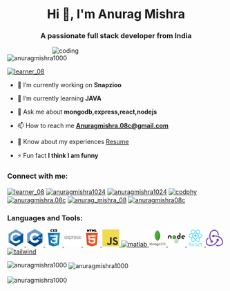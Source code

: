 <h1 align="center">Hi 👋, I'm Anurag Mishra</h1>
<h3 align="center">A passionate full stack developer from India</h3>
<img align="right" alt="coding" width="400" src="https://cdn.dribbble.com/users/1162077/screenshots/3848914/programmer.gif">

<p align="left"> <img src="https://komarev.com/ghpvc/?username=anuragmishra1000&label=Profile%20views&color=0e75b6&style=flat" alt="anuragmishra1000" /> </p>

<p align="left"> <a href="https://twitter.com/learner_08" target="blank"><img src="https://img.shields.io/twitter/follow/learner_08?logo=twitter&style=for-the-badge" alt="learner_08" /></a> </p>

- 🔭 I’m currently working on **Snapzioo**

- 🌱 I’m currently learning **JAVA**

- 💬 Ask me about **mongodb,express,react,nodejs**

- 📫 How to reach me **Anuragmishra.08c@gmail.com**

- 📄 Know about my experiences [Resume](https://drive.google.com/file/d/1fkNXl9hHkMEq1SP700GHvC_5Vdc2QorN/view?usp=sharing)

- ⚡ Fun fact **I think I am funny**

<h3 align="left">Connect with me:</h3>
<p align="left">
<a href="https://twitter.com/learner_08" target="blank"><img align="center" src="https://raw.githubusercontent.com/rahuldkjain/github-profile-readme-generator/master/src/images/icons/Social/twitter.svg" alt="learner_08" height="30" width="40" /></a>
<a href="https://linkedin.com/in/anuragmishra1024" target="blank"><img align="center" src="https://raw.githubusercontent.com/rahuldkjain/github-profile-readme-generator/master/src/images/icons/Social/linked-in-alt.svg" alt="anuragmishra1024" height="30" width="40" /></a>
<a href="https://instagram.com/anuragmishra1024" target="blank"><img align="center" src="https://raw.githubusercontent.com/rahuldkjain/github-profile-readme-generator/master/src/images/icons/Social/instagram.svg" alt="anuragmishra1024" height="30" width="40" /></a>
<a href="https://www.youtube.com/c/codphy" target="blank"><img align="center" src="https://raw.githubusercontent.com/rahuldkjain/github-profile-readme-generator/master/src/images/icons/Social/youtube.svg" alt="codphy" height="30" width="40" /></a>
<a href="https://codeforces.com/profile/anuragmishra.08c" target="blank"><img align="center" src="https://raw.githubusercontent.com/rahuldkjain/github-profile-readme-generator/master/src/images/icons/Social/codeforces.svg" alt="anuragmishra.08c" height="30" width="40" /></a>
<a href="https://www.leetcode.com/anurag_mishra_08" target="blank"><img align="center" src="https://raw.githubusercontent.com/rahuldkjain/github-profile-readme-generator/master/src/images/icons/Social/leet-code.svg" alt="anurag_mishra_08" height="30" width="40" /></a>
<a href="https://auth.geeksforgeeks.org/user/anuragmishra08c" target="blank"><img align="center" src="https://raw.githubusercontent.com/rahuldkjain/github-profile-readme-generator/master/src/images/icons/Social/geeks-for-geeks.svg" alt="anuragmishra08c" height="30" width="40" /></a>
</p>

<h3 align="left">Languages and Tools:</h3>
<p align="left"> <a href="https://www.cprogramming.com/" target="_blank" rel="noreferrer"> <img src="https://raw.githubusercontent.com/devicons/devicon/master/icons/c/c-original.svg" alt="c" width="40" height="40"/> </a> <a href="https://www.w3schools.com/cpp/" target="_blank" rel="noreferrer"> <img src="https://raw.githubusercontent.com/devicons/devicon/master/icons/cplusplus/cplusplus-original.svg" alt="cplusplus" width="40" height="40"/> </a> <a href="https://www.w3schools.com/css/" target="_blank" rel="noreferrer"> <img src="https://raw.githubusercontent.com/devicons/devicon/master/icons/css3/css3-original-wordmark.svg" alt="css3" width="40" height="40"/> </a> <a href="https://expressjs.com" target="_blank" rel="noreferrer"> <img src="https://raw.githubusercontent.com/devicons/devicon/master/icons/express/express-original-wordmark.svg" alt="express" width="40" height="40"/> </a> <a href="https://www.w3.org/html/" target="_blank" rel="noreferrer"> <img src="https://raw.githubusercontent.com/devicons/devicon/master/icons/html5/html5-original-wordmark.svg" alt="html5" width="40" height="40"/> </a> <a href="https://developer.mozilla.org/en-US/docs/Web/JavaScript" target="_blank" rel="noreferrer"> <img src="https://raw.githubusercontent.com/devicons/devicon/master/icons/javascript/javascript-original.svg" alt="javascript" width="40" height="40"/> </a> <a href="https://www.mathworks.com/" target="_blank" rel="noreferrer"> <img src="https://upload.wikimedia.org/wikipedia/commons/2/21/Matlab_Logo.png" alt="matlab" width="40" height="40"/> </a> <a href="https://www.mongodb.com/" target="_blank" rel="noreferrer"> <img src="https://raw.githubusercontent.com/devicons/devicon/master/icons/mongodb/mongodb-original-wordmark.svg" alt="mongodb" width="40" height="40"/> </a> <a href="https://nodejs.org" target="_blank" rel="noreferrer"> <img src="https://raw.githubusercontent.com/devicons/devicon/master/icons/nodejs/nodejs-original-wordmark.svg" alt="nodejs" width="40" height="40"/> </a> <a href="https://reactjs.org/" target="_blank" rel="noreferrer"> <img src="https://raw.githubusercontent.com/devicons/devicon/master/icons/react/react-original-wordmark.svg" alt="react" width="40" height="40"/> </a> <a href="https://redux.js.org" target="_blank" rel="noreferrer"> <img src="https://raw.githubusercontent.com/devicons/devicon/master/icons/redux/redux-original.svg" alt="redux" width="40" height="40"/> </a> <a href="https://tailwindcss.com/" target="_blank" rel="noreferrer"> <img src="https://www.vectorlogo.zone/logos/tailwindcss/tailwindcss-icon.svg" alt="tailwind" width="40" height="40"/> </a> </p>

<p><img align="left" src="https://github-readme-stats.vercel.app/api/top-langs?username=anuragmishra1000&show_icons=true&locale=en&layout=compact" alt="anuragmishra1000" /></p>

<p>&nbsp;<img align="center" src="https://github-readme-stats.vercel.app/api?username=anuragmishra1000&show_icons=true&locale=en" alt="anuragmishra1000" /></p>

<p><img align="center" src="https://github-readme-streak-stats.herokuapp.com/?user=anuragmishra1000&" alt="anuragmishra1000" /></p>
